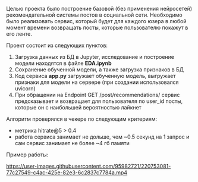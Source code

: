 Целью проекта было построение базовой (без применения нейросетей) рекомендательной системы постов в социальной сети.
Необходимо было реализовать сервис, который будет для каждого юзера в любой момент времени возвращать посты, которые пользователю покажут в его ленте.

Проект состоит из следующих пунктов:

1. Загрузка данных из БД в Jupyter, исследование и построение модели находятся в файле **EDA.ipynb**
2. Сохранение обученной модели, а также загрузка признаков в БД
3. Код сервиса **app.py** загружает обученную модель, выгружает признаки для модели на сервере (при создании использовался uvicorn)
4. При обращении на Endpoint GET /post/recommendations/ сервис предсказывает и возвращает для пользователя по user_id посты, которые он с наибольшей вероятностью лайкнет

Алгоритм проверялся в чекере по следующим критериям:
- метрика hitrate@5 > 0.4
- работа сервиса занимает не дольше, чем ~0.5 секунд на 1 запрос и сам сервис занимает не более ~4 гб памяти

Пример работы: 

https://user-images.githubusercontent.com/95982721/220753081-77c27549-c4ac-425e-82e3-6c2837c7784a.mp4

